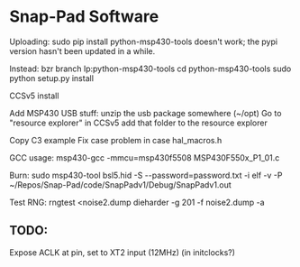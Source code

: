Snap-Pad Software
=================

Uploading:
    sudo pip install python-msp430-tools
doesn't work; the pypi version hasn't been updated in a while.

Instead:
    bzr branch lp:python-msp430-tools
    cd python-msp430-tools
    sudo python setup.py install


CCSv5 install

Add MSP430 USB stuff:
    unzip the usb package somewhere (~/opt)
    Go to "resource explorer" in CCSv5
    add that folder to the resource explorer

Copy C3 example
Fix case problem in case hal_macros.h


GCC usage:
    msp430-gcc -mmcu=msp430f5508 MSP430F550x_P1_01.c 


Burn:
    sudo msp430-tool bsl5.hid -S --password=password.txt -i elf -v -P ~/Repos/Snap-Pad/code/SnapPadv1/Debug/SnapPadv1.out

Test RNG:
rngtest <noise2.dump
dieharder -g 201 -f noise2.dump -a

TODO:
-----
Expose ACLK at pin, set to XT2 input (12MHz) (in initclocks?)
